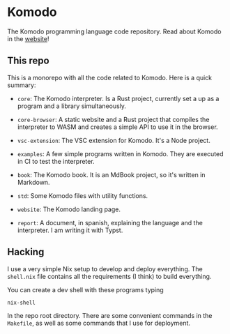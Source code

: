 # Komodo

The Komodo programming language code repository. Read about Komodo in the [website](https://komodo-lang.org)!

## This repo

This is a monorepo with all the code related to Komodo. Here is a quick summary:

- `core`: The Komodo interpreter. Is a Rust project, currently set a up as a program and a library simultaneously.

- `core-browser`: A static website and a Rust project that compiles the interpreter to WASM and creates a simple API to use it in the browser.

- `vsc-extension`: The VSC extension for Komodo. It's a Node project.

- `examples`: A few simple programs written in Komodo. They are executed in CI to test the interpreter.

- `book`: The Komodo book. It is an MdBook project, so it's written in Markdown.

- `std`: Some Komodo files with utility functions.

- `website`: The Komodo landing page.

- `report`: A document, in spanish, explaining the language and the interpreter. I am writing it with Typst.

## Hacking

I use a very simple Nix setup to develop and deploy everything. The `shell.nix` file contains all the requirements (I think) to build everything.

You can create a dev shell with these programs typing

```
nix-shell
```

In the repo root directory. There are some convenient commands in the `Makefile`, as well as some commands that I use for deployment.
